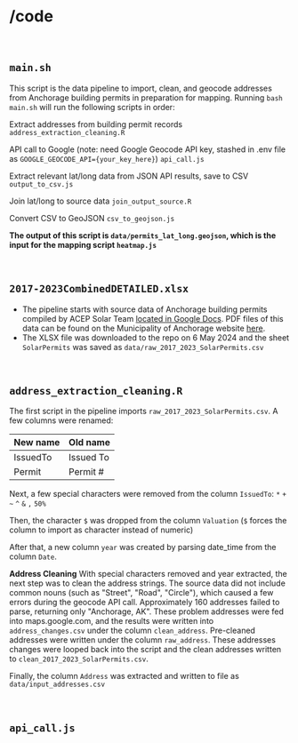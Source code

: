 # /code

<br>

## `main.sh`
This script is the data pipeline to import, clean, and geocode addresses from Anchorage building permits in preparation for mapping. Running `bash main.sh` will run the following scripts in order:

Extract addresses from building permit records
`address_extraction_cleaning.R`

API call to Google (note: need Google Geocode API key, stashed in .env file as `GOOGLE_GEOCODE_API={your_key_here}`)
`api_call.js`

Extract relevant lat/long data from JSON API results, save to CSV
`output_to_csv.js`

Join lat/long to source data
`join_output_source.R`

Convert CSV to GeoJSON
`csv_to_geojson.js`

**The output of this script is `data/permits_lat_long.geojson`, which is the input for the mapping script `heatmap.js`**

<br>

## `2017-2023CombinedDETAILED.xlsx`
* The pipeline starts with source data of Anchorage building permits compiled by ACEP Solar Team [located in Google Docs](https://docs.google.com/spreadsheets/d/192wR684Fh2tu78FlvWTkQMevPNG-0Hkn/edit#gid=1854885205). PDF files of this data can be found on the Municipality of Anchorage website [here](https://www.muni.org/Departments/OCPD/development-services/permits-inspections/pages/permit-activity-reports.aspx).  
* The XLSX file was downloaded to the repo on 6 May 2024 and the sheet `SolarPermits` was saved as `data/raw_2017_2023_SolarPermits.csv`

<br>

## `address_extraction_cleaning.R`
The first script in the pipeline imports `raw_2017_2023_SolarPermits.csv`. A few columns were renamed:

New name | Old name
|--------|----------
IssuedTo | Issued To
Permit   | Permit #

Next, a few special characters were removed from the column `IssuedTo`: `*` `+` `~` `^` `&` `,` `50%`

Then, the character `$` was dropped from the column `Valuation` (`$` forces the column to import as character instead of numeric)

After that, a new column `year` was created by parsing date_time from the column `Date`. 

**Address Cleaning**
With special characters removed and year extracted, the next step was to clean the address strings. The source data did not include common nouns (such as "Street", "Road", "Circle"), which caused a few errors during the geocode API call. Approximately 160 addresses failed to parse, returning only "Anchorage, AK". These problem addresses were fed into maps.google.com, and the results were written into `address_changes.csv` under the column `clean_address`. Pre-cleaned addresses were written under the column `raw_address`. These addresses changes were looped back into the script and the clean addresses written to `clean_2017_2023_SolarPermits.csv`.

Finally, the column `Address` was extracted and written to file as `data/input_addresses.csv`

<br>

## `api_call.js`

